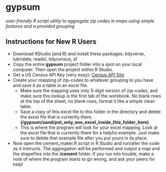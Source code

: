 # gypsum
*user-friendly R script utility to aggregate zip codes in maps using simple features and a provided grouping*

## Instructions for New R Users
- Download RStudio (and R) and install these packages: tidyverse, lubridate, readxl, tidycensus, sf
- Copy the entire **gypsum** project folder into a spot on your local computer.  Then open the project within R Studio.
- Get a US Census API Key (very easy): [Census API Site](https://api.census.gov/data/key_signup.html)
- Create your mapping of zip-codes to whatever grouping to you have and save it as a table in an excel file.
  - Make sure the mapping uses only 5-digit version of zip-codes, and make sure this lookup is the first tab of the workbook. No blank rows at the top of the sheet, no blank rows, format it like a simple clean table.
  - Save a copy of this excel file to this folder in the directory and delete the excel file that is currently there. **(/gypsum/sand/put_only_one_excel_inside_this_folder_here)** 
  - This is where the program will look for your excel mapping. Look at the excel file that is currently there for a helpful example. Just make sure to delete that example file after you put yours in its place.
- Now open the cement_maker.R script in R Studio and run/alter the code as it instructs. The aggregation will be performed and output a map and the shapefiles into the **/cement** folder. If you run into trouble, make a note of where the program starts to go wrong, and ask your peers for help!

